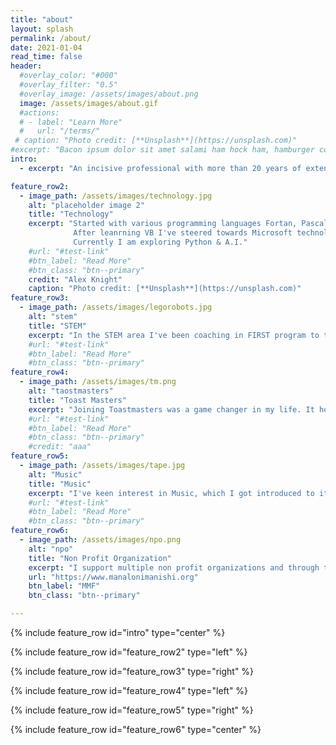```yaml
---
title: "about"
layout: splash
permalink: /about/
date: 2021-01-04
read_time: false
header:
  #overlay_color: "#000"
  #overlay_filter: "0.5"
  #overlay_image: /assets/images/about.png
  image: /assets/images/about.gif
  #actions:
  # - label: "Learn More"
  #   url: "/terms/"
 # caption: "Photo credit: [**Unsplash**](https://unsplash.com)"
#excerpt: "Bacon ipsum dolor sit amet salami ham hock ham, hamburger corned beef short ribs kielbasa biltong t-bone drumstick tri-tip tail sirloin pork chop."
intro: 
  - excerpt: "An incisive professional with more than 20 years of extensive and enriching experience specialized in Design, Development and Architecting solutions."

feature_row2:
  - image_path: /assets/images/technology.jpg
    alt: "placeholder image 2"
    title: "Technology"
    excerpt: "Started with various programming languages Fortan, Pascal, COBOL, C, C++, MFC, VC++, VB, VB.Net, and C#. 
              After leanrning VB I've steered towards Microsoft technologies and spent most of my time with .Net technologies in the last two decades.
              Currently I am exploring Python & A.I."
    #url: "#test-link"
    #btn_label: "Read More"
    #btn_class: "btn--primary"
    credit: "Alex Knight"
    caption: "Photo credit: [**Unsplash**](https://unsplash.com)"
feature_row3:
  - image_path: /assets/images/legorobots.jpg
    alt: "stem"
    title: "STEM"
    excerpt: "In the STEM area I've been coaching in FIRST program to teach younger kids to learn and  explore programming, problem solving and developing team skills."
    #url: "#test-link"
    #btn_label: "Read More"
    #btn_class: "btn--primary"
feature_row4:
  - image_path: /assets/images/tm.png
    alt: "taostmasters"
    title: "Toast Masters"
    excerpt: "Joining Toastmasters was a game changer in my life. It helped me in various stages personally and professionally currently, I train the younger generation on Public speaking and presentations."
    #url: "#test-link"
    #btn_label: "Read More"
    #btn_class: "btn--primary"
    #credit: "aaa"
feature_row5:
  - image_path: /assets/images/tape.jpg
    alt: "Music"
    title: "Music"
    excerpt: "I've keen interest in Music, which I got introduced to it in my early school days. I listen to various genres."
    #url: "#test-link"
    #btn_label: "Read More"
    #btn_class: "btn--primary"
feature_row6:
  - image_path: /assets/images/npo.png
    alt: "npo"
    title: "Non Profit Organization"
    excerpt: "I support multiple non profit organizations and through them I have been involved in conducting/training the younger gen in STEM activities. As a tech avid and to fulfill this organization vision To become a Global Network of Compassionate People, who wants to support Education for financially challenged students and give a Hope to helpless Farmers, by making them feel that their lives and profession is invaluable to the Society, I help this organization for their STEM activities and through charitable events!"
    url: "https://www.manalonimanishi.org"
    btn_label: "MMF"
    btn_class: "btn--primary"

---
```


{% include feature_row id="intro" type="center" %}

{% include feature_row id="feature_row2" type="left" %}

{% include feature_row id="feature_row3" type="right" %}

{% include feature_row id="feature_row4" type="left" %}

{% include feature_row id="feature_row5" type="right" %}

{% include feature_row id="feature_row6" type="center" %}
